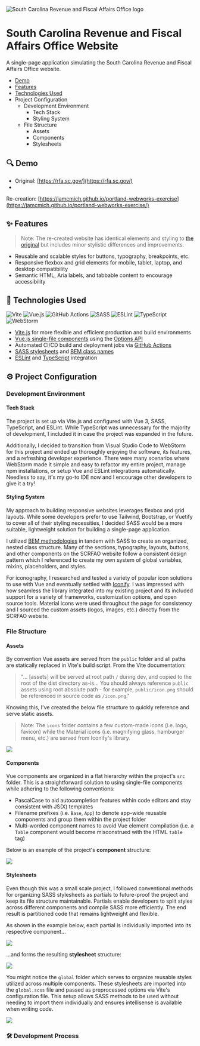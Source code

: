<!-- Heading -->

![South Carolina Revenue and Fiscal Affairs Office logo](public/assets/readme/site-logo.svg)

# South Carolina Revenue and Fiscal Affairs Office Website

A single-page application simulating the South Carolina Revenue and Fiscal Affairs Office website.

- [Demo](#demo)
- [Features](#features)
- [Technologies Used](#technologies-used)
- Project Configuration
    - Development Environment
        - Tech Stack
        - Styling System
    - File Structure
        - Assets
        - Components
        - Stylesheets

<!-- Demo -->

## 🔍 Demo

- Original: [https://rfa.sc.gov/](https://rfa.sc.gov/)
-
Re-creation: [https://jamcmich.github.io/portland-webworks-exercise](https://jamcmich.github.io/portland-webworks-exercise/)

<!-- Features -->

## ✨ Features

> Note: The re-created website has identical elements and styling to [the original](https://rfa.sc.gov/) but includes
> minor stylistic differences and improvements.

- Reusable and scalable styles for buttons, typography, breakpoints, etc.
- Responsive flexbox and grid elements for mobile, tablet, laptop, and desktop compatibility
- Semantic HTML, Aria labels, and tabbable content to encourage accessibility

<!-- Technologies Used -->

## 🧰 Technologies Used

![Vite](https://img.shields.io/badge/vite-%23646CFF.svg?style=for-the-badge&amp;logo=vite&amp;logoColor=white)
![Vue.js](https://img.shields.io/badge/vuejs-%2335495e.svg?style=for-the-badge&amp;logo=vuedotjs&amp;logoColor=%234FC08D)
![GitHub Actions](https://img.shields.io/badge/github%20actions-%232671E5.svg?style=for-the-badge&amp;logo=githubactions&amp;logoColor=white)
![SASS](https://img.shields.io/badge/SASS-hotpink.svg?style=for-the-badge&amp;logo=SASS&amp;logoColor=white)
![ESLint](https://img.shields.io/badge/ESLint-4B3263?style=for-the-badge&amp;logo=eslint&amp;logoColor=white)
![TypeScript](https://img.shields.io/badge/typescript-%23007ACC.svg?style=for-the-badge&amp;logo=typescript&amp;logoColor=white)
![WebStorm](https://img.shields.io/badge/webstorm-143?style=for-the-badge&amp;logo=webstorm&amp;logoColor=white&amp;color=black)

- [Vite.js](https://vitejs.dev/) for more flexible and efficient production and build environments
- [Vue.js single-file components](https://vuejs.org/guide/scaling-up/sfc.html) using
  the [Options API](https://vuejs.org/guide/introduction.html#api-styles)
- Automated CI/CD build and deployment jobs via [GitHub Actions](https://github.com/features/actions)
- [SASS stylesheets](https://sass-lang.com/) and [BEM class names](https://getbem.com/)
- [ESLint](https://eslint.org/) and [TypeScript](https://www.typescriptlang.org/) integration

<!-- Project Configuration -->

## ⚙️ Project Configuration

### Development Environment

#### Tech Stack

The project is set up via Vite.js and configured with Vue 3, SASS, TypeScript, and ESLint. While TypeScript was
unnecessary for the majority of development, I included it in case the project was expanded in the future.

Additionally, I decided to transition from Visual Studio Code to WebStorm for this project and ended up thoroughly
enjoying the software, its features, and a refreshing developer experience. There were many scenarios where WebStorm
made it simple and easy to refactor my entire project, manage npm installations, or setup Vue and ESLint integrations
automatically. Needless to say, it's my go-to IDE now and I encourage other developers to give it a try!

<h4>Styling System</h4>
<p>My approach to building responsive websites leverages flexbox and grid layouts. While some developers prefer to 
use Tailwind, Bootstrap, or Vuetify to cover all of their styling necessities, I decided SASS would be a more 
suitable, lightweight solution for building a single-page application.</p>

<p>I utilized <a href="https://getbem.
com/">BEM methodologies</a> in tandem with SASS to create an organized, nested class structure. Many of the sections,
typography, layouts, buttons, and other components on the SCRFAO website follow a consistent design pattern which I 
referenced to create my own system of global variables, mixins, placeholders, and styles.</p>

<p>For iconography, I researched and tested a variety of popular icon solutions to use with Vue and eventually settled with <a href="https://icon-sets.iconify.design/">Iconify</a>. I was impressed with how seamless the library integrated into my existing project and its included support for a variety of frameworks, customization options, and open source tools. Material icons were used throughout the page for consistency and I sourced the custom assets (logos, images, etc.) directly from the SCRFAO website.</p>

<h3>File Structure</h3>
<h4>Assets</h4>
<p>By convention Vue assets are served from the <code>public</code> folder and all paths are statically 
replaced in Vite's build script. From the Vite documentation: <blockquote>"... [assets] will be served at root path 
<code>/</code> during dev, and copied to the root of the dist directory as-is... You should always reference 
<code>public</code> assets using root absolute path - for example, <code>public/icon.png</code> should be referenced 
in source code as <code>/icon.png</code>."</blockquote></p>

<p>Knowing this, I've created the below file structure to quickly reference and serve static assets.

<blockquote>Note: The <code>icons</code> folder contains a few custom-made icons (i.e. logo, favicon) while the 
Material 
icons (i.e. magnifying glass, hamburger menu, etc.)
are served from Iconify's library.
</blockquote></p>
<img src="public/assets/readme/assets-file-structure.png" />

<h4>Components</h4>
<p>Vue components are organized in a flat hierarchy within the project's <code>src</code> folder. This is a 
straightforward 
solution 
to using single-file components while adhering to the following conventions:</p>
<ul>
    <li>PascalCase to aid autocompletion features within code editors and stay consistent with JS(X) templates</li>
    <li>Filename prefixes (i.e. <code>Base</code>, <code>App</code>) to denote app-wide reusable components and 
group them within the project folder</li>
    <li>Multi-worded component names to avoid Vue element compilation (i.e. a <code>Table</code> component would become 
misconstrued with the HTML
<code>table</code> tag)</li>
</ul>

<p>Below is an example of the project's <b>component</b> structure:</p>
<img src="public/assets/readme/component-file-structure.png" />

<h4>Stylesheets</h4>
<p>Even though this was a small scale project, I followed conventional methods for organizing SASS stylesheets as partials to future-proof the project and keep its file structure maintainable. Partials enable developers to split styles across different components and compile SASS more efficiently. The end result is partitioned code that remains lightweight and flexible.</p>

<p>As shown in the example below, each partial is individually imported into its respective component...</p>
<img src="public/assets/readme/partials-import-example.png">

<p>...and forms the resulting <b>stylesheet</b> 
structure:</p>
<img src="public/assets/readme/sass-file-structure.png">

<p>You might notice the <code>global</code> folder which serves to organize reusable styles utilized across multiple 
components. These stylesheets are imported into the <code>global.scss</code> file and passed as preprocessed options 
via Vite's configuration file. This setup allows SASS methods to be used without needing to import them 
individually and ensures intellisense is available when writing code.</p>
<img src="public/assets/readme/vite-preprocessor-options.png" />

<!-- Development Process -->

<h3 id="development-process">🛠️ Development Process</h3>